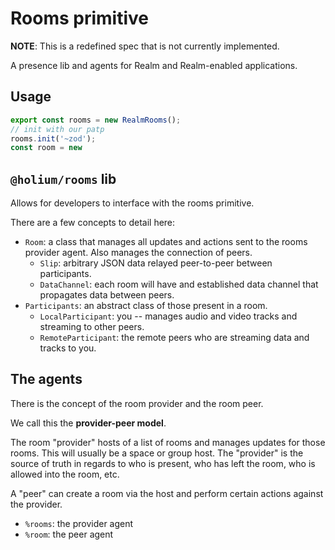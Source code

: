 # Rooms primitive

**NOTE**: This is a redefined spec that is not currently implemented.

A presence lib and agents for Realm and Realm-enabled applications.

## Usage

```js
export const rooms = new RealmRooms();
// init with our patp
rooms.init('~zod');
const room = new
```

## `@holium/rooms` lib

Allows for developers to interface with the rooms primitive.

There are a few concepts to detail here:

- `Room`: a class that manages all updates and actions sent to the rooms provider agent. Also manages the connection of peers.
  - `Slip`: arbitrary JSON data relayed peer-to-peer between participants.
  - `DataChannel`: each room will have and established data channel that propagates data between peers.
- `Participants`: an abstract class of those present in a room.
  - `LocalParticipant`: you -- manages audio and video tracks and streaming to other peers.
  - `RemoteParticipant`: the remote peers who are streaming data and tracks to you.

## The agents

There is the concept of the room provider and the room peer.

We call this the **provider-peer model**.

The room "provider" hosts of a list of rooms and manages updates for those rooms. This will usually be a space or group host.
The "provider" is the source of truth in regards to who is present, who has left the room, who is allowed into the room, etc.

A "peer" can create a room via the host and perform certain actions against the provider.

- `%rooms`: the provider agent
- `%room`: the peer agent

